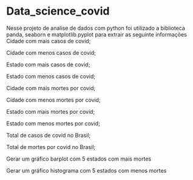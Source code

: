 # Data_science_covid
Nesse projeto de analise de dados com python foi utilizado a biblioteca panda, seaborn e matplotlib.pyplot para extrair as seguinte informações
Cidade com mais casos de covid;

Cidade com menos casos de covid;

Estado com mais casos de covid;

Estado com menos casos de covid;

Cidade com mais mortes por covid;

Cidade com menos mortes por covid;

Estado com mais mortes por covid;

Estado com menos mortes por covid;

Total de casos de covid no Brasil;

Total de mortes por covid no Brasil;

Gerar um gráfico barplot com 5 estados com mais mortes

Gerar um gráfico histograma com 5 estados com menos mortes
